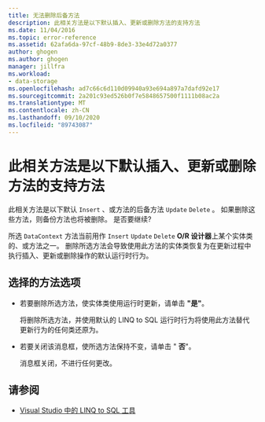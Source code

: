 ```yaml
---
title: 无法删除后备方法
description: 此相关方法是以下默认插入、更新或删除方法的支持方法
ms.date: 11/04/2016
ms.topic: error-reference
ms.assetid: 62afa6da-97cf-48b9-8de3-33e4d72a0377
author: ghogen
ms.author: ghogen
manager: jillfra
ms.workload:
- data-storage
ms.openlocfilehash: ad7c66c6d110d09940a93e694a897a7dafd92e17
ms.sourcegitcommit: 2a201c93ed526b0f7e5848657500f1111b08ac2a
ms.translationtype: MT
ms.contentlocale: zh-CN
ms.lasthandoff: 09/10/2020
ms.locfileid: "89743087"
---
```

# <a name="this-related-method-is-the-backing-method-for-the-following-default-insert-update-or-delete-methods"></a>此相关方法是以下默认插入、更新或删除方法的支持方法

此相关方法是以下默认 `Insert` 、或方法的后备方法 `Update` `Delete` 。 如果删除这些方法，则备份方法也将被删除。 是否要继续?

所选 `DataContext` 方法当前用作 `Insert` `Update` `Delete` **O/R 设计器**上某个实体类的、或方法之一。 删除所选方法会导致使用此方法的实体类恢复为在更新过程中执行插入、更新或删除操作的默认运行时行为。

## <a name="selected-method-options"></a>选择的方法选项

- 若要删除所选方法，使实体类使用运行时更新，请单击 **"是"**。

   将删除所选方法，并使用默认的 LINQ to SQL 运行时行为将使用此方法替代更新行为的任何类还原为。

- 若要关闭该消息框，使所选方法保持不变，请单击 " **否**"。

   消息框关闭，不进行任何更改。

## <a name="see-also"></a>请参阅

- [Visual Studio 中的 LINQ to SQL 工具](../data-tools/linq-to-sql-tools-in-visual-studio2.md)